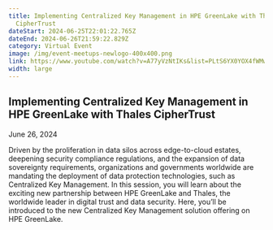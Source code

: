```yaml
---
title: Implementing Centralized Key Management in HPE GreenLake with Thales
  CipherTrust
dateStart: 2024-06-25T22:01:22.765Z
dateEnd: 2024-06-26T21:59:22.829Z
category: Virtual Event
image: /img/event-meetups-newlogo-400x400.png
link: https://www.youtube.com/watch?v=A77yVzNtIKs&list=PLtS6YX0YOX4fWMwKbp9blyI1GLdXlbWjY
width: large
---
```

## Implementing Centralized Key Management in HPE GreenLake with Thales CipherTrust

June 26, 2024

Driven by the proliferation in data silos across edge-to-cloud estates, deepening security compliance regulations, and the expansion of data sovereignty requirements, organizations and governments worldwide are mandating the deployment of data protection technologies, such as Centralized Key Management. In this session, you will learn about the exciting new partnership between HPE GreenLake and Thales, the worldwide leader in digital trust and data security. Here, you’ll be introduced to the new Centralized Key Management solution offering on HPE GreenLake.
